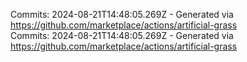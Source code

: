Commits: 2024-08-21T14:48:05.269Z - Generated via https://github.com/marketplace/actions/artificial-grass
<br>
Commits: 2024-08-21T14:48:05.269Z - Generated via https://github.com/marketplace/actions/artificial-grass
<br>
